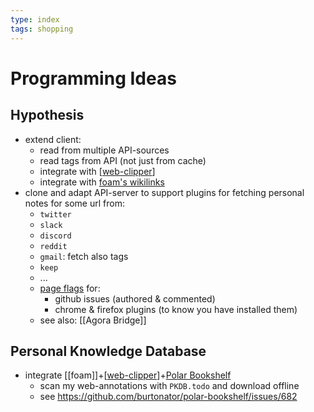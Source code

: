 ```yaml
---
type: index
tags: shopping
---
```

# Programming Ideas

## Hypothesis

- extend client:
  - read from multiple API-sources
  - read tags from API (not just from cache)
  - integrate with [[web-clipper]]
  - integrate with [foam's wikilinks](https://docs.google.com/document/d/1h2kSuh7TntPj_XZ7BnLPDwtwshq7skzF3BIYwLgVquA/edit)
- clone and adapt API-server to support plugins for fetching personal notes
  for some url from:
  - `twitter`
  - `slack`
  - `discord`
  - `reddit`
  - `gmail`: fetch also tags
  - `keep` 
  - ...
  - [page flags]() for:
    - github issues (authored & commented)
    - chrome & firefox plugins (to know you have installed them)
  - see also: [[Agora Bridge]]

## Personal Knowledge Database

- integrate [[foam]]+[[web-clipper]]+[Polar Bookshelf](https://github.com/burtonator/)
  - scan my web-annotations with `PKDB.todo` and download offline
  - see https://github.com/burtonator/polar-bookshelf/issues/682

[//begin]: # "Autogenerated link references for markdown compatibility"
[web-clipper]: web-clipper.md "Web Clipper"
[//end]: # "Autogenerated link references"